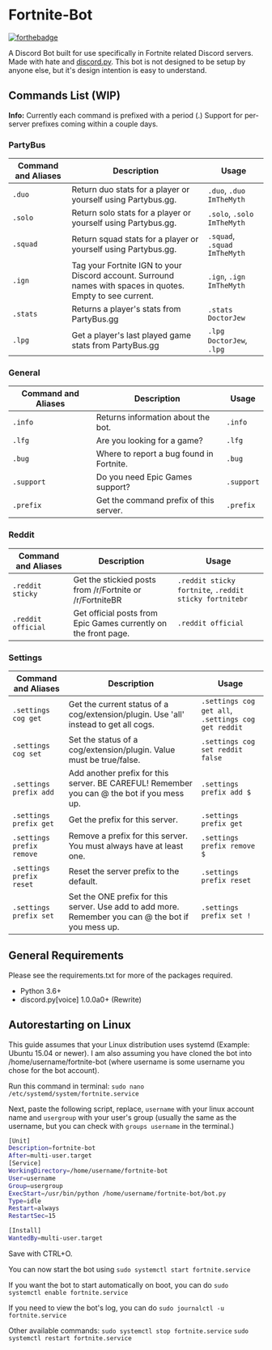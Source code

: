 Fortnite-Bot
===================

[![forthebadge](http://forthebadge.com/images/badges/made-with-python.svg)](http://forthebadge.com)

A Discord Bot built for use specifically in Fortnite related Discord servers. Made with hate and [discord.py](https://github.com/Rapptz/discord.py).
This bot is not designed to be setup by anyone else, but it's design intention is easy to understand.

Commands List (WIP)
-------------------
**Info:** Currently each command is prefixed with a period (.) Support for per-server prefixes coming within a couple days.

### PartyBus ###

Command and Aliases | Description | Usage
----------------|--------------|-------
`.duo` | Return duo stats for a player or yourself using Partybus.gg. | `.duo`, `.duo ImTheMyth`
`.solo` | Return solo  stats for a player or yourself using Partybus.gg. | `.solo`, `.solo ImTheMyth`
`.squad` | Return squad stats for a player or yourself using Partybus.gg. | `.squad`, `.squad ImTheMyth`
`.ign` |Tag your Fortnite IGN to your Discord account. Surround names with spaces in quotes. Empty to see current. | `.ign`, `.ign ImTheMyth`
`.stats` | Returns a player's stats from PartyBus.gg | `.stats DoctorJew`
`.lpg` | Get a player's last played game stats from PartyBus.gg | `.lpg DoctorJew`, `.lpg`

### General ###

Command and Aliases | Description | Usage
----------------|--------------|-------
`.info` | Returns information about the bot. | `.info`
`.lfg` | Are you looking for a game? | `.lfg`
`.bug` | Where to report a bug found in Fortnite. | `.bug`
`.support` | Do you need Epic Games support? | `.support`
`.prefix` | Get the command prefix of this server. | `.prefix`

### Reddit ###

Command and Aliases | Description | Usage
----------------|--------------|-------
`.reddit sticky` | Get the stickied posts from /r/Fortnite or /r/FortniteBR | `.reddit sticky fortnite`, `.reddit sticky fortnitebr`
`.reddit official` | Get official posts from Epic Games currently on the front page. | `.reddit official`

### Settings ###

Command and Aliases | Description | Usage
----------------|--------------|-------
`.settings cog get` | Get the current status of a cog/extension/plugin. Use 'all' instead to get all cogs. | `.settings cog get all`, `.settings cog get reddit`
`.settings cog set` | Set the status of a cog/extension/plugin. Value must be true/false. | `.settings cog set reddit false`
`.settings prefix add` | Add another prefix for this server. BE CAREFUL! Remember you can @ the bot if you mess up. | `.settings prefix add $`
`.settings prefix get` | Get the prefix for this server. | `.settings prefix get`
`.settings prefix remove` | Remove a prefix for this server. You must always have at least one. | `.settings prefix remove $`
`.settings prefix reset` | Reset the server prefix to the default. | `.settings prefix reset`
`.settings prefix set` | Set the ONE prefix for this server. Use add to add more. Remember you can @ the bot if you mess up. | `.settings prefix set !`

General Requirements
------------

Please see the requirements.txt for more of the packages required.

* Python 3.6+
* discord.py[voice] 1.0.0a0+ (Rewrite)

Autorestarting on Linux
-----------------------

This guide assumes that your Linux distribution uses systemd (Example: Ubuntu 15.04 or newer). I am also assuming you have cloned the bot into /home/username/fortnite-bot (where username is some username you chose for the bot account).

Run this command in terminal:
`sudo nano /etc/systemd/system/fortnite.service`

Next, paste the following script, replace, `username` with your linux account name and `usergroup` with your user's group (usually the same as the username, but you can check with `groups username` in the terminal.)

```bash
[Unit]
Description=fortnite-bot
After=multi-user.target
[Service]
WorkingDirectory=/home/username/fortnite-bot
User=username
Group=usergroup
ExecStart=/usr/bin/python /home/username/fortnite-bot/bot.py
Type=idle
Restart=always
RestartSec=15

[Install]
WantedBy=multi-user.target
```

Save with CTRL+O.

You can now start the bot using
`sudo systemctl start fortnite.service`

If you want the bot to start automatically on boot, you can do `sudo systemctl enable fortnite.service`

If you need to view the bot's log, you can do `sudo journalctl -u fortnite.service`

Other available commands:
`sudo systemctl stop fortnite.service`
`sudo systemctl restart fortnite.service`
